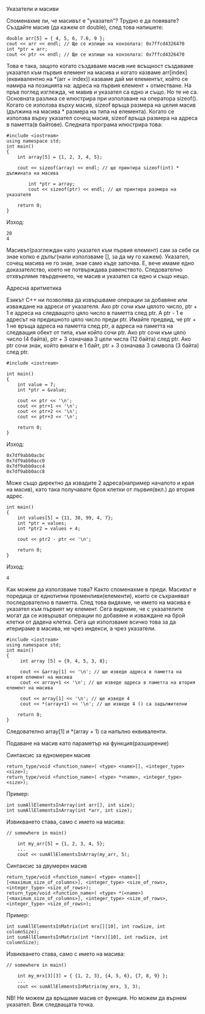 Указатели и масиви

Споменахме ли, че масивът е "указател"? Трудно е да повявате? Създайте масив (да кажем от double), след това напишете:

    double arr[5] = { 4, 5, 6, 7.6, 9 };
    cout << arr << endl; // Ще се изпише на конзолата: 0x7ffcd4326470 
    int *ptr = arr;
    cout << ptr << endl; // Ще се изпише на конзолата: 0x7ffcd4326470

Това е така, защото когато създаваме масив ние всъщност създаваме указател към първия елемент на масива и когато казваме arr[index] (еквивалентно на *(arr + index)) казваме дай ми елементът, който се намира на позицията на: адреса на първия елемент + отместване. На пръв поглед изглежда, че мавив и указател са едно и също. Но те не са. Основната разлика се илюстрира при използване на оператора sizeof(). Когато се използва върху масив, sizeof връща размера на целия масив (дължина на масива * размера на типа на елемента). Когато се използва върху указател сочещ масив, sizeof връща размера на адресa в паметта(в байтове). Следната програма илюстрира това:

    #include <iostream>
    using namespace std; 
    int main()
    {
    	int array[5] = {1, 2, 3, 4, 5};
     
    	cout << sizeof(array) << endl; // ще принтира sizeof(int) * дължината на масива
     
            int *ptr = array;
            cout << sizeof(ptr) << endl; // ще принтира размера на указателя
     
    	return 0;
    }

Изход:

    20
    4
    

Масивът(разглеждан като указател към първия елемент) сам за себе си знае колко е дълъг(нали използваме [], за да му го кажем). Указател, сочещ масива не го знае, знае само къде започва. Е, вече имаме едно доказателство, което не потвърждава равенството. Следователно отхвърляме твърдението, че масив и указател са едно и също нещо.

Адресна аритметика

Езикът C++ ни позволява да извършваме операции за добавяне или изваждане на адреси от указателя. Ако ptr сочи към цялото число, ptr + 1 е адреса на следващото цяло число в паметта след ptr. А ptr - 1 е адресът на предишното цяло число преди ptr. Имайте предвид, че ptr + 1 не връща адреса на паметта след ptr, а адреса на паметта на следващия обект от типа, към който сочи ptr. Ако ptr сочи към цяло число (4 байта), ptr + 3 означава 3 цели числа (12 байта) след ptr. Ако ptr сочи знак, който винаги е 1 байт, ptr + 3 означава 3 символа (3 байта) след ptr.

    #include <iostream>
     
    int main()
    {
        int value = 7;
        int *ptr = &value;
     
        cout << ptr << '\n';
        cout << ptr+1 << '\n';
        cout << ptr+2 << '\n';
        cout << ptr+3 << '\n';
     
        return 0;
    }

Изход:

    0x7df9abb0acbc
    0x7df9abb0acc0
    0x7df9abb0acc4
    0x7df9abb0acc8
    

Може също директно да извадите 2 адреса(например началото и края на масив), като така получавате броя клетки от първия(вкл.) до втория адрес.

    int main()
    {
        int values[5] = {11, 38, 99, 4, 7};
        int *ptr = values;
        int *ptr2 = values + 4;
     
        cout << ptr2 - ptr << '\n';
         
        return 0;
    }

Изход:

    4
    

Как можем да използваме това? Както споменахме в преди. Масивът е поредица от еднотипни променливи(елементи), които се съхраняват последователно в паметта. След това видяхме, че името на масива е указател към първият му елемент. Сега видяхме, че с указателите могат да се извършват операции по добавяне и изваждане на брой клетки от дадена клетка. Сега ще използваме всичко това за да итерираме в масива, не чрез индекси, а чрез указатели.

    #include <iostream>
    using namespace std; 
    int main()
    {
         int array [5] = {9, 4, 5, 3, 8};
     
         cout << &array[1] << '\n'; // ще изведе адреса в паметта на втория елемент на масива
         cout << array+1 << '\n'; // ще изведе адреса в паметта на втория елемент на масива 
     
         cout << array[1] << '\n'; // ще изведе 4
         cout << *(array+1) << '\n'; // ще изведе 4 () са задължителни
     
        return 0;
    }

Следователно array[1] и *(array + 1)  са напълно еквиваленти.

Подаване на масив като параметър на функция(разширение)

Синтаксис за едномерен масив

    return_type/void <function_name>( <type> <name>[], <integer_type> <size>);
    return_type/void <function_name>( <type> *<name>, <integer_type> <size>);
    

Пример:

    int sumAllElementsInArray(int arr[], int size);
    int sumAllElementsInArray(int *arr, int size);

Извикването става, само с името на масива:

    // somewhere in main()
    
    	int my_arr[5] = {1, 2, 3, 4, 5};
    	...
    	cout << sumAllElementsInArray(my_arr, 5);

Синтаксис за двумерен масив

    return_type/void <function_name>( <type> <name>[][<maximum_size_of_columns>], <integer_type> <size_of_rows>, <integer_type> <size_of_rows>);
    return_type/void <function_name>( <type> *(<name>)[<maximum_size_of_columns>], <integer_type> <size_of_rows>, <integer_type> <size_of_rows>);
    

Пример:

    int sumAllElementsInMatrix(int mrx[][10], int rowSize, int columnSize);
    int sumAllElementsInMatrix(int *(mrx)[10], int rowSize, int columnSize);

Извикването става, само с името на масива:

    // somewhere in main()
    
    	int my_mrx[3][3] = { {1, 2, 3}, {4, 5, 6}, {7, 8, 9} };
    	...
    	cout << sumAllElementsInMatrix(my_mrx, 3, 3);

NB! Не можем да връщаме масив от функция. Но можем да върнем указател. Виж следващата точка.
